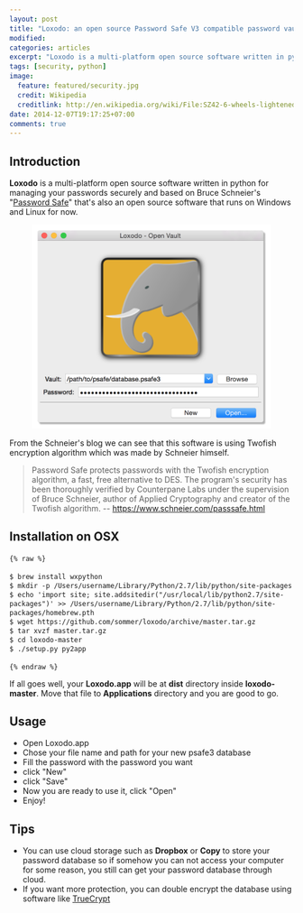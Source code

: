 ```yaml
---
layout: post
title: "Loxodo: an open source Password Safe V3 compatible password vault"
modified:
categories: articles
excerpt: "Loxodo is a multi-platform open source software written in python for managing your passwords securely and based on Bruce Schneier's Password Safe"
tags: [security, python]
image:
  feature: featured/security.jpg
  credit: Wikipedia
  creditlink: http://en.wikipedia.org/wiki/File:SZ42-6-wheels-lightened.jpg
date: 2014-12-07T19:17:25+07:00
comments: true
---
```


## Introduction

**Loxodo** is a multi-platform open source software written in python for managing your passwords securely and based on Bruce Schneier's "[Password Safe](https://www.schneier.com/passsafe.html)" that's also an open source software that runs on Windows and Linux for now.

<figure>
  <img src="/images/post/2014-12-07-loxodo-an-opensource-password-safe-v3-compatible-password-vault/loxodo.png" alt="loxodo">
</figure>

From the Schneier's blog we can see that this software is using Twofish encryption algorithm which was made by Schneier himself.

> Password Safe protects passwords with the Twofish encryption algorithm, a fast, free alternative to DES. The program's security has been thoroughly verified by Counterpane Labs under the supervision of Bruce Schneier, author of Applied Cryptography and creator of the Twofish algorithm. -- https://www.schneier.com/passsafe.html

## Installation on OSX

    {% raw %}
    
    $ brew install wxpython
    $ mkdir -p /Users/username/Library/Python/2.7/lib/python/site-packages
    $ echo 'import site; site.addsitedir("/usr/local/lib/python2.7/site-packages")' >> /Users/username/Library/Python/2.7/lib/python/site-packages/homebrew.pth
    $ wget https://github.com/sommer/loxodo/archive/master.tar.gz
    $ tar xvzf master.tar.gz
    $ cd loxodo-master
    $ ./setup.py py2app
    
    {% endraw %}

If all goes well, your **Loxodo.app** will be at **dist** directory inside **loxodo-master**. Move that file to **Applications** directory and you are good to go.

## Usage

* Open Loxodo.app
* Chose your file name and path for your new psafe3 database
* Fill the password with the password you want
* click "New"
* click "Save"
* Now you are ready to use it, click "Open"
* Enjoy!

## Tips

* You can use cloud storage such as **Dropbox** or **Copy** to store your password database so if somehow you can not access your computer for some reason, you still can get your password database through cloud.
* If you want more protection, you can double encrypt the database using software like [TrueCrypt](http://www.panggi.com/articles/secure-cloud-storage-using-truecrypt/)
